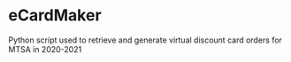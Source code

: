 # eCardMaker
Python script used to retrieve and generate virtual discount card orders for MTSA in 2020-2021 
